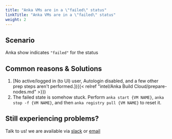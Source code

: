```yaml
---
title: "Anka VMs are in a \"failed\" status"
linkTitle: "Anka VMs are in a \"failed\" status"
weight: 2
---
```


## Scenario

Anka show indicates `"failed"` for the status

## Common reasons & Solutions

1. [No active/logged in (to UI) user, Autologin disabled, and a few other prep steps aren't performed.]({{< relref "intel/Anka Build Cloud/prepare-nodes.md" >}})
2. The failed state is somehow stuck. Perform `anka start {VM NAME}`, `anka stop -f {VM NAME}`, and then `anka registry pull {VM NAME}` to reset it.
## Still experiencing problems?

Talk to us! we are available via [slack](https://slack.veertu.com/) or [email](mailto:support@veertu.com)

